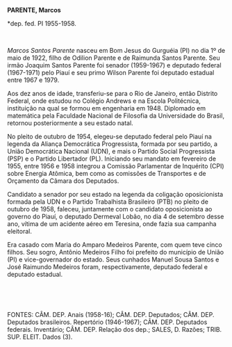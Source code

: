 **PARENTE, Marcos**

\*dep. fed. PI 1955-1958.

 

*Marcos Santos Parente* nasceu em Bom Jesus do Gurguéia (PI) no dia 1º
de maio de 1922, filho de Odilion Parente e de Raimunda Santos Parente.
Seu irmão Joaquim Santos Parente foi senador (1959-1967) e deputado
federal (1967-1971) pelo Piauí e seu primo Wilson Parente foi deputado
estadual entre 1967 e 1979.

Aos dez anos de idade, transferiu-se para o Rio de Janeiro, então
Distrito Federal, onde estudou no Colégio Andrews e na Escola
Politécnica, instituição na qual se formou em engenharia em 1948.
Diplomado em matemática pela Faculdade Nacional de Filosofia da
Universidade do Brasil, retornou posteriormente a seu estado natal.

No pleito de outubro de 1954, elegeu-se deputado federal pelo Piauí na
legenda da Aliança Democrática Progressista, formada por seu partido, a
União Democrática Nacional (UDN), e mais o Partido Social Progressista
(PSP) e o Partido Libertador (PL). Iniciando seu mandato em fevereiro de
1955, entre 1956 e 1958 integrou a Comissão Parlamentar de Inquérito
(CPI) sobre Energia Atômica, bem como as comissões de Transportes e de
Orçamento da Câmara dos Deputados.

Candidato a senador por seu estado na legenda da coligação oposicionista
formada pela UDN e o Partido Trabalhista Brasileiro (PTB) no pleito de
outubro de 1958, faleceu, juntamente com o candidato oposicionista ao
governo do Piauí, o deputado Dermeval Lobão, no dia 4 de setembro desse
ano, vítima de um acidente aéreo em Teresina, onde fazia sua campanha
eleitoral.

Era casado com Maria do Amparo Medeiros Parente, com quem teve cinco
filhos. Seu sogro, Antônio Medeiros Filho foi prefeito do município de
União (PI) e vice-governador do estado. Seus cunhados Manuel Sousa
Santos e José Raimundo Medeiros foram, respectivamente, deputado federal
e deputado estadual.

 

 

FONTES: CÂM. DEP. Anais (1958-16); CÂM. DEP. Deputados; CÂM. DEP.
Deputados brasileiros. Repertório (1946-1967); CÂM. DEP. Deputados
federais. Inventário; CÂM. DEP. Relação dos dep.; SALES, D. Razões;
TRIB. SUP. ELEIT. Dados (3).

 
